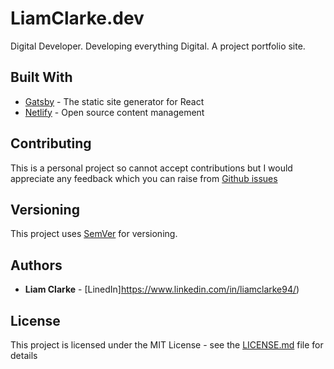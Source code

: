 # LiamClarke.dev

Digital Developer. Developing everything Digital. A project portfolio site. 

## Built With

* [Gatsby](https://www.gatsbyjs.org/) - The static site generator for React
* [Netlify](https://www.netlifycms.org/) - Open source content management

## Contributing

This is a personal project so cannot accept contributions but I would appreciate any feedback which you can raise from [Github issues](https://github.com/clarke94/liamclarke/issues)

## Versioning

This project uses [SemVer](http://semver.org/) for versioning.

## Authors

* **Liam Clarke** - [LinedIn]https://www.linkedin.com/in/liamclarke94/)

## License

This project is licensed under the MIT License - see the [LICENSE.md](LICENSE.md) file for details

